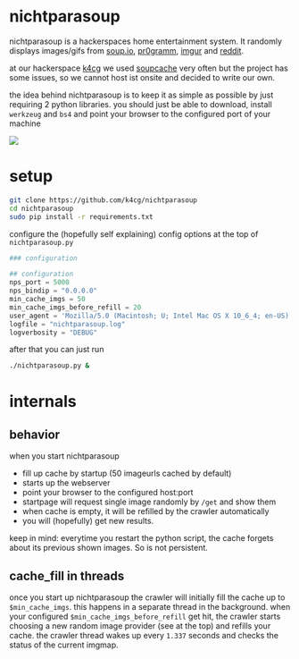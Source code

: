 # nichtparasoup

nichtparasoup is a hackerspaces home entertainment system. It randomly displays images/gifs from [soup.io](http://soup.io), [pr0gramm](http://pr0gramm.com), [imgur](http://imgur.com) and [reddit](http://reddit.com).

at our hackerspace [k4cg](http://k4cg.org) we used [soupcache](https://github.com/exi/soupcache) very often but the project has some issues, so we cannot host ist onsite and decided to write our own.

the idea behind nichtparasoup is to keep it as simple as possible by just requiring 2 python libraries. you should just be able to download, install `werkzeug` and `bs4` and point your browser to the configured port of your machine

<img src="https://github.com/k4cg/nichtparasoup/raw/master/screenshot.png">

# setup

```bash
git clone https://github.com/k4cg/nichtparasoup
cd nichtparasoup
sudo pip install -r requirements.txt
```

configure the (hopefully self explaining) config options at the top of `nichtparasoup.py`

```python
### configuration

## configuration
nps_port = 5000
nps_bindip = "0.0.0.0"
min_cache_imgs = 50
min_cache_imgs_before_refill = 20
user_agent = 'Mozilla/5.0 (Macintosh; U; Intel Mac OS X 10_6_4; en-US) AppleWebKit/534.3 (KHTML, like Gecko) Chrome/6.0.472.63 Safari/534.3'
logfile = "nichtparasoup.log"
logverbosity = "DEBUG"
```

after that you can just run

```bash
./nichtparasoup.py &
```

# internals

## behavior

when you start nichtparasoup

* fill up cache by startup (50 imageurls cached by default)
* starts up the webserver
* point your browser to the configured host:port
* startpage will request single image randomly by `/get` and show them
* when cache is empty, it will be refilled by the crawler automatically
* you will (hopefully) get new results.

keep in mind: everytime you restart the python script, the cache forgets about its previous
shown images. So is not persistent.

## cache_fill in threads

once you start up nichtparasoup the crawler will initially fill the cache up to `$min_cache_imgs`. this happens in a separate thread in the background. when your configured `$min_cache_imgs_before_refill` get hit, the crawler starts choosing a new random image provider (see at the top) and refills your cache. the crawler thread wakes up every `1.337` seconds and checks the status of the current imgmap. 

